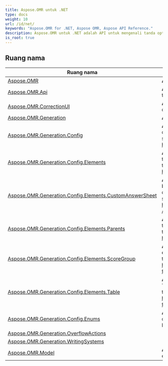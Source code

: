 ```yaml
---
title: Aspose.OMR untuk .NET
type: docs
weight: 10
url: /id/net/
keywords: "Aspose.OMR for .NET, Aspose OMR, Aspose API Reference."
description: Aspose.OMR untuk .NET adalah API untuk mengenali tanda optik dari gambar lembaran digital OMR.
is_root: true
---
```


## Ruang nama

| Ruang nama | Keterangan |
| --- | --- |
| [Aspose.OMR](./aspose.omr/) | **Aspose.OMR** berisi metode pemberian lisensi. |
| [Aspose.OMR.Api](./aspose.omr.api/) | **Aspose.OMR.Api** berisi metode OMR utama untuk pembuatan template dan pengenalan gambar. |
| [Aspose.OMR.CorrectionUI](./aspose.omr.correctionui/) | **Aspose.OMR.CorrectionUI** berisi GUI yang dapat digunakan dalam sistem yang kompatibel dengan WPF |
| [Aspose.OMR.Generation](./aspose.omr.generation/) | **Aspose.OMR.Generation** berisi hasil pembuatan template. |
| [Aspose.OMR.Generation.Config](./aspose.omr.generation.config/) | **Aspose.OMR.Generation.Config** berisi semua kelas yang diperlukan untuk membuat formulir secara terprogram, lihat selengkapnya di https://docs.aspose.com/omr/net/programmatic-forms/ |
| [Aspose.OMR.Generation.Config.Elements](./aspose.omr.generation.config.elements/) | **Aspose.OMR.Generation.Config.Elements** berisi semua elemen tempalte yang diperlukan untuk menghasilkan formulir secara terprogram, lihat lebih lanjut di https://docs.aspose.com/omr/net/programmatic-forms/ |
| [Aspose.OMR.Generation.Config.Elements.CustomAnswerSheet](./aspose.omr.generation.config.elements.customanswersheet/) | **Aspose.OMR.Generation.Config.Elements.CustomAnswerSheet** berisi elemen induk dan turunan CustomAnswerSheet yang diperlukan untuk membuat formulir secara terprogram, lihat selengkapnya di https://docs.aspose.com/omr/net/programmatic-forms/ https: //docs.aspose.com/omr/net/txt-markup/custom_answer_sheet/ |
| [Aspose.OMR.Generation.Config.Elements.Parents](./aspose.omr.generation.config.elements.parents/) | **Aspose.OMR.Generation.Config.Elements.Parents** berisi elemen template induk yang diperlukan untuk membuat formulir secara terprogram, lihat selengkapnya di https://docs.aspose.com/omr/net/programmatic-forms/ |
| [Aspose.OMR.Generation.Config.Elements.ScoreGroup](./aspose.omr.generation.config.elements.scoregroup/) | **Aspose.OMR.Generation.Config.Elements.ScoreGroup** berisi elemen yang diperlukan untuk membuat formulir secara terprogram, lihat selengkapnya di https://docs.aspose.com/omr/net/programmatic-forms/scoregroupconfig/ |
| [Aspose.OMR.Generation.Config.Elements.Table](./aspose.omr.generation.config.elements.table/) | **Aspose.OMR.Generation.Config.Elements.Table** berisi elemen Tabel yang diperlukan untuk membuat formulir secara terprogram, lihat selengkapnya di https://docs.aspose.com/omr/net/programmatic-forms/tableconfig/ |
| [Aspose.OMR.Generation.Config.Enums](./aspose.omr.generation.config.enums/) | **Aspose.OMR.Generation.Config.Enums** berisi enumerasi yang diperlukan untuk membuat formulir secara terprogram, lihat lebih lanjut di https://docs.aspose.com/omr/net/programmatic-forms/ |
| [Aspose.OMR.Generation.OverflowActions](./aspose.omr.generation.overflowactions/) |  |
| [Aspose.OMR.Generation.WritingSystems](./aspose.omr.generation.writingsystems/) |  |
| [Aspose.OMR.Model](./aspose.omr.model/) | **Aspose.OMR.Model** berisi hasil hasil pengenalan dan deskripsi elemen OMR. |



